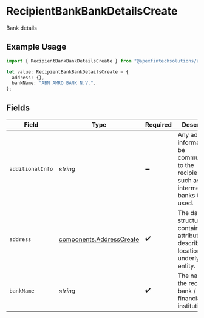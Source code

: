 # RecipientBankBankDetailsCreate

Bank details

## Example Usage

```typescript
import { RecipientBankBankDetailsCreate } from "@apexfintechsolutions/ascend-sdk/models/components";

let value: RecipientBankBankDetailsCreate = {
  address: {},
  bankName: "ABN AMRO BANK N.V.",
};
```

## Fields

| Field                                                                                                       | Type                                                                                                        | Required                                                                                                    | Description                                                                                                 | Example                                                                                                     |
| ----------------------------------------------------------------------------------------------------------- | ----------------------------------------------------------------------------------------------------------- | ----------------------------------------------------------------------------------------------------------- | ----------------------------------------------------------------------------------------------------------- | ----------------------------------------------------------------------------------------------------------- |
| `additionalInfo`                                                                                            | *string*                                                                                                    | :heavy_minus_sign:                                                                                          | Any additional information to be communicated to the recipient bank, such as intermediary banks to be used. | Jane Dough transfer through intermediary account                                                            |
| `address`                                                                                                   | [components.AddressCreate](../../models/components/addresscreate.md)                                        | :heavy_check_mark:                                                                                          | The data structure containing attributes describing the location of an underlying entity.                   |                                                                                                             |
| `bankName`                                                                                                  | *string*                                                                                                    | :heavy_check_mark:                                                                                          | The name of the recipient bank / financial institution                                                      | ABN AMRO BANK N.V.                                                                                          |